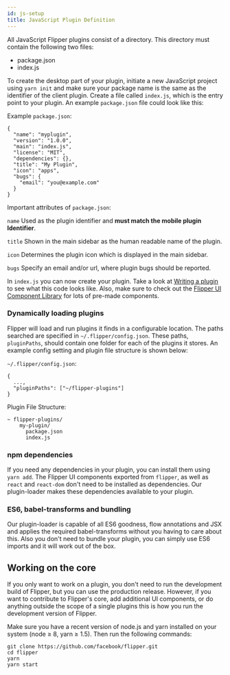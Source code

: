 ```yaml
---
id: js-setup
title: JavaScript Plugin Definition
---
```


All JavaScript Flipper plugins consist of a directory. This directory must contain the following two files:
* package.json
* index.js

To create the desktop part of your plugin, initiate a new JavaScript project using `yarn init` and make sure your package name is the same as the identifier of the client plugin. Create a file called `index.js`, which is the entry point to your plugin. An example `package.json` file could look like this:

Example `package.json`:
```
{
  "name": "myplugin",
  "version": "1.0.0",
  "main": "index.js",
  "license": "MIT",
  "dependencies": {},
  "title": "My Plugin",
  "icon": "apps",
  "bugs": {
    "email": "you@example.com"
  }
}
```

Important attributes of `package.json`:

`name` Used as the plugin identifier and **must match the mobile plugin Identifier**.

`title` Shown in the main sidebar as the human readable name of the plugin.

`icon` Determines the plugin icon which is displayed in the main sidebar.

`bugs` Specify an email and/or url, where plugin bugs should be reported.

In `index.js` you can now create your plugin. Take a look at [Writing a plugin](writing-a-plugin.md) to see what this code looks like. Also, make sure to check out the [Flipper UI Component Library](ui-components.md) for lots of pre-made components.

### Dynamically loading plugins

Flipper will load and run plugins it finds in a configurable location. The paths searched are specified in `~/.flipper/config.json`. These paths, `pluginPaths`, should contain one folder for each of the plugins it stores. An example config setting and plugin file structure is shown below:

`~/.flipper/config.json`:
```
{
  ...,
  "pluginPaths": ["~/flipper-plugins"]
}
```
Plugin File Structure:
```
~ flipper-plugins/
    my-plugin/
      package.json
      index.js
```

### npm dependencies

If you need any dependencies in your plugin, you can install them using `yarn add`. The Flipper UI components exported from `flipper`, as well as `react` and `react-dom` don't need to be installed as dependencies. Our plugin-loader makes these dependencies available to your plugin.

### ES6, babel-transforms and bundling

Our plugin-loader is capable of all ES6 goodness, flow annotations and JSX and applies the required babel-transforms without you having to care about this. Also you don't need to bundle your plugin, you can simply use ES6 imports and it will work out of the box.

## Working on the core

If you only want to work on a plugin, you don't need to run the development build of Flipper, but you can use the production release. However, if you want to contribute to Flipper's core, add additional UI components, or do anything outside the scope of a single plugins this is how you run the development version of Flipper.

Make sure you have a recent version of node.js and yarn installed on your system (node ≥ 8, yarn ≥ 1.5). Then run the following commands:

```
git clone https://github.com/facebook/flipper.git
cd flipper
yarn
yarn start
```

